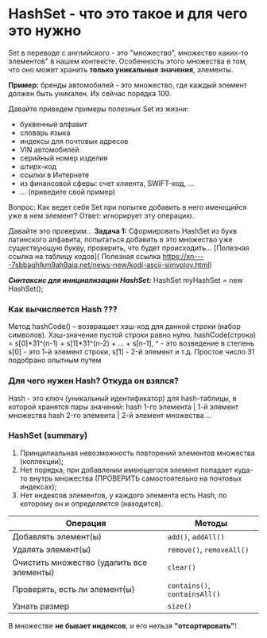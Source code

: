 # HashSet - что это такое и для чего это нужно
Set в переводе с английского - это "множество",
множество каких-то элементов" в нашем контексте.
Особенность этого множества в том, что оно может хранить 
**только уникальные значения**, элементы.

**Пример:**
бренды автомобилей - это множество, где каждый элемент должен быть уникален.
Их сейчас порядка 100.

Давайте приведем примеры полезных Set из жизни:
- буквенный алфавит
- словарь языка
- индексы для почтовых адресов
- VIN автомобилей
- серийный номер изделия
- штирх-код
- ссылки в Интернете
- из финансовой сферы: счет клиента, SWIFT-код, ...
- ... (приведите свой пример)

Вопрос: Как ведет себя Set при попытке добавить в него имеющийся уже в нем элемент?
Ответ: игнорирует эту операцию.

Давайте это проверим...
**Задача 1:** Сформировать HashSet из букв латинского алфавита, попытаться добавить в это множество
уже существующую букву, проверить, что будет происходить...
[Полезная ссылка на таблицу кодов]( Полезная ссылка https://xn----7sbbaqhlkm9ah9aiq.net/news-new/kodi-ascii-simvolov.html)

**_Синтаксис для инициализации HashSet:_**
HashSet<Type> myHashSet = new HashSet<Type>();

### Как вычисляется Hash ???
Метод hashCode() – возвращает хэш-код для данной строки (набор символов).
Хэш-значение пустой строки равно нулю.
hashCode(строка) = s[0]*31^(n-1) + s[1]*31^(n-2) + ... + s[n-1], ^ - это возведение в степень
s[0] - это 1-й элемент строки, s[1] - 2-й элемент и т.д.
Простое число 31 подобрано опытным путем

### Для чего нужен Hash? Откуда он взялся?
Hash - это ключ (уникальный идентификатор) для hash-таблицы, в которой хранятся
пары значений:
hash 1-го элемента | 1-й элемент множества
hash 2-го элемента | 2-й элемент множества
...

### HashSet (summary)
1. Принципиальная невозможность повторений элементов множества (коллекции);
2. Нет порядка, при добавлении имеющегося элемент попадает куда-то внутрь множества
   (ПРОВЕРИТЬ самостоятельно на почтовых индексах);
3. Нет индексов элементов, у каждого элемента есть Hash, по которому он и определяется (находится).

| Операция | Методы |
| --- | --- |
| Добавлять элемент(ы) | `add()`, `addAll()` |
| Удалять элемент(ы) | `remove()`, `removeAll()` |
| Очистить множество (удалить все элементы) | `clear()` |
| Проверять, есть ли элемент(ы) | `contains()`, `containsAll()` |
| Узнать размер | `size()` |

В множестве **не бывает индексов**, и его нельзя **"отсортировать"**!
